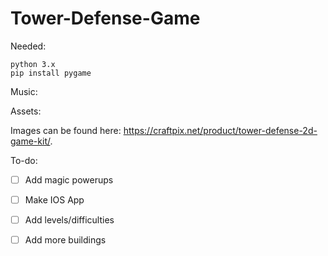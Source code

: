 # Tower-Defense-Game

Needed:
```
python 3.x
pip install pygame
```

Music:

Assets:

Images can be found here: https://craftpix.net/product/tower-defense-2d-game-kit/.

To-do:

- [ ] Add magic powerups
- [ ] Make IOS App
- [ ] Add levels/difficulties
- [ ] Add more buildings

